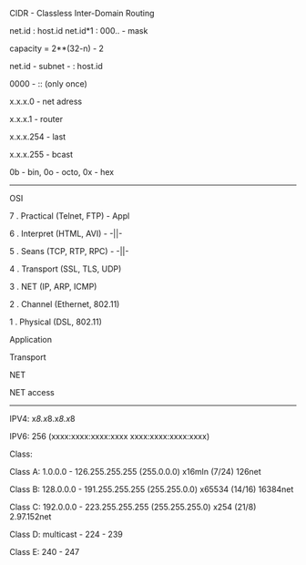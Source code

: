 CIDR - Classless Inter-Domain Routing

net.id : host.id
net.id*1 : 000.. - mask

capacity = 2**(32-n) - 2

net.id - subnet - : host.id

0000 - :: (only once)

x.x.x.0 - net adress

x.x.x.1 - router

x.x.x.254 - last

x.x.x.255 - bcast

0b - bin, 0o - octo, 0x - hex



-----

OSI

7 . Practical (Telnet, FTP) - Appl

6 . Interpret (HTML, AVI) - -||-

5 . Seans (TCP, RTP, RPC) - -||-

4 . Transport (SSL, TLS, UDP)

3 . NET (IP, ARP, ICMP)

2 . Channel (Ethernet, 802.11)

1 . Physical (DSL, 802.11)



Application

Transport

NET

NET access



-----

IPV4: x*8.x*8.x*8.x*8

IPV6: 256 (xxxx:xxxx:xxxx:xxxx xxxx:xxxx:xxxx:xxxx)

Class:

Class A: 1.0.0.0 - 126.255.255.255 (255.0.0.0) x16mln (7/24) 126net

Class B: 128.0.0.0 - 191.255.255.255 (255.255.0.0) x65534 (14/16) 16384net

Class C: 192.0.0.0 - 223.255.255.255 (255.255.255.0) x254 (21/8) 2.97.152net

Class D: multicast - 224 - 239

Class E: 240 - 247
